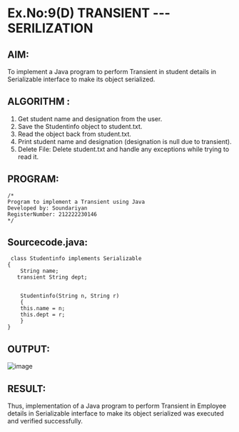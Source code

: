 # Ex.No:9(D) TRANSIENT ---SERILIZATION

## AIM:
 To implement a Java program to perform Transient in student details in Serializable interface to make its object serialized.

## ALGORITHM :
1.	Get student name and designation from the user.
2.	Save the Studentinfo object to student.txt.
3.	Read the object back from student.txt.
4.	Print student name and designation (designation is null due to transient).
5.	Delete File: Delete student.txt and handle any exceptions while trying to read it.

## PROGRAM:
 ```
/*
Program to implement a Transient using Java
Developed by: Soundariyan
RegisterNumber: 212222230146
*/
```

## Sourcecode.java:
```
 class Studentinfo implements Serializable
{
    String name;
   transient String dept;
    
   
    Studentinfo(String n, String r)
    {
    this.name = n;
    this.dept = r;
    }
}
```

## OUTPUT:

![image](https://github.com/user-attachments/assets/c356872b-888b-42fe-86b4-5864c6605deb)

## RESULT:
Thus, implementation of a Java program to perform Transient in Employee details in Serializable interface to make its object serialized was executed and verified successfully.
